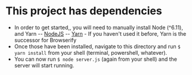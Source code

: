# This project has dependencies

- In order to get started,, you will need to manually install Node (^6.11), and Yarn
-- [NodeJS](https://nodejs.org/en/)
-- [Yarn](https://yarnpkg.com/lang/en/) - If you haven't used it before, Yarn is the successor for Browserify
- Once those have been installed, navigate to this directory and run `$ yarn install` from your shell (terminal, powershell, whatever).
- You can now run `$ node server.js` (again from your shell) and the server will start running.
